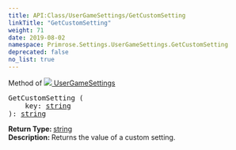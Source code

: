 ```yaml
---
title: API:Class/UserGameSettings/GetCustomSetting
linkTitle: "GetCustomSetting"
weight: 71
date: 2019-08-02
namespace: Primrose.Settings.UserGameSettings.GetCustomSetting
deprecated: false
no_list: true
---
```

Method of <a href="/docs/api-reference/Class/UserGameSettings"><img src="/icons/silk/cog.png"/>&nbsp;UserGameSettings</a>
<pre class="method-declaration">
GetCustomSetting (
    key: <a class="type" href="/docs/api-reference/System/string">string</a>
): <a class="type" href="/docs/api-reference/System/string">string</a></pre>
<b>Return Type: </b>
<a class="type" href="/docs/api-reference/System/string">string</a>
<br/>
<b>Description: </b>
Returns the value of a custom setting.

